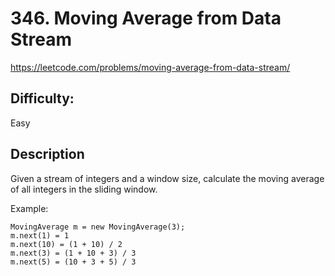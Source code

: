 # 346. Moving Average from Data Stream

https://leetcode.com/problems/moving-average-from-data-stream/

## Difficulty:

Easy

## Description

Given a stream of integers and a window size, calculate the 
moving average of all integers in the sliding window.

Example:
```
MovingAverage m = new MovingAverage(3);
m.next(1) = 1
m.next(10) = (1 + 10) / 2
m.next(3) = (1 + 10 + 3) / 3
m.next(5) = (10 + 3 + 5) / 3
```
